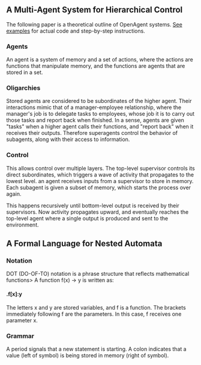 ## A Multi-Agent System for Hierarchical Control 

The following paper is a theoretical outline of OpenAgent systems. [See examples](https://github.com/CarsonScott/OpenAgent/blob/master/EXAMPLE.md) for actual code and step-by-step instructions.

### Agents

An agent is a system of memory and a set of actions, where the actions are functions that manipulate memory, and the functions are agents that are stored in a set.

### Oligarchies 

Stored agents are considered to be subordinates of the higher agent. Their interactions mimic that of a manager-employee relationship, where the manager's job is to delegate tasks to employees, whose job it is to carry out those tasks and report back when finished. In a sense, agents are given "tasks" when a higher agent calls their functions, and  "report back" when it receives their outputs. Therefore superagents control the behavior of subagents, along with their access to information.  

### Control

This allows control over multiple layers. The top-level supervisor controls its direct subordinates, which triggers a wave of activity that propagates to the lowest level. an agent receives inputs from a supervisor to store in memory. Each subagent is given a subset of memory, which starts the process over again. 

This  happens recursively until bottom-level output is received by their supervisors. Now activity propagates upward, and eventually reaches the top-level agent where a single output is produced and sent to the environment.

## A Formal Language for Nested Automata

### Notation

DOT (DO-OF-TO) notation is a phrase structure that reflects mathematical functions> A function f(x) -> y is written as: 

#### .f[x]:y

The letters x and y are stored variables, and f is a function. The brackets immediately following f are the parameters. In this case, f receives one parameter x.

### Grammar

A period signals that a new statement is starting. A colon indicates that a value (left of symbol) is being stored in memory (right of symbol).


